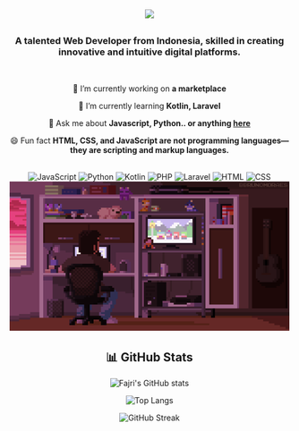 <h1 align="center">
    <img src="https://readme-typing-svg.herokuapp.com/?font=Righteous&size=35&center=true&vCenter=true&width=500&height=70&duration=4000&lines=Hi+There!+👋;+I'm+Fajri+Ramadhan!;" />
</h1>

<h3 align="center">A talented Web Developer from Indonesia, skilled in creating innovative and intuitive digital platforms.</h3>

<br/>

<div align="center">
 
 🔭 I’m currently working on **a marketplace**
 
 🌱 I’m currently learning **Kotlin, Laravel**

 💬 Ask me about **Javascript, Python.. or anything [here](https://github.com/FajriRamadhan30)**

 😄 Fun fact **HTML, CSS, and JavaScript are not programming languages—they are scripting and markup languages.**

 <br/>

 <!-- Programming Languages Icons -->
<div align="center">

<!-- JavaScript -->
<img src="https://img.shields.io/badge/JavaScript-F7DF1E?style=for-the-badge&logo=javascript&logoColor=black" alt="JavaScript" />

<!-- Python -->
<img src="https://img.shields.io/badge/Python-3776AB?style=for-the-badge&logo=python&logoColor=white" alt="Python" />

<!-- Kotlin -->
<img src="https://img.shields.io/badge/Kotlin-0095D5?style=for-the-badge&logo=kotlin&logoColor=white" alt="Kotlin" />

<!-- PHP -->
<img src="https://img.shields.io/badge/PHP-777BB4?style=for-the-badge&logo=php&logoColor=white" alt="PHP" />

<!-- Laravel -->
<img src="https://img.shields.io/badge/Laravel-FF2D20?style=for-the-badge&logo=laravel&logoColor=white" alt="Laravel" />

<!-- HTML -->
<img src="https://img.shields.io/badge/HTML-E34F26?style=for-the-badge&logo=html5&logoColor=white" alt="HTML" />

<!-- CSS -->
<img src="https://img.shields.io/badge/CSS-1572B6?style=for-the-badge&logo=css3&logoColor=white" alt="CSS" />

</div>


 <img src="Pixel.gif" alt="Deskripsi GIF" width="500">
</div>

<div align="center">
  <h2>📊 GitHub Stats</h2>

  <!-- GitHub Stats -->
  ![Fajri's GitHub stats](https://github-readme-stats.vercel.app/api?username=FajriRamadhan30&show_icons=true&theme=radical)

  <!-- Most Used Languages -->
  ![Top Langs](https://github-readme-stats.vercel.app/api/top-langs/?username=FajriRamadhan30&layout=compact&theme=radical)

  <!-- GitHub Streak Stats -->
  ![GitHub Streak](https://streak-stats.demolab.com?user=FajriRamadhan30&theme=radical&hide_border=true)
</div>
